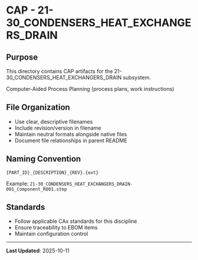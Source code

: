 # CAP - 21-30_CONDENSERS_HEAT_EXCHANGERS_DRAIN

## Purpose

This directory contains CAP artifacts for the 21-30_CONDENSERS_HEAT_EXCHANGERS_DRAIN subsystem.

Computer-Aided Process Planning (process plans, work instructions)

## File Organization

- Use clear, descriptive filenames
- Include revision/version in filename
- Maintain neutral formats alongside native files
- Document file relationships in parent README

## Naming Convention

```
{PART_ID}_{DESCRIPTION}_{REV}.{ext}
```

Example: `21-30_CONDENSERS_HEAT_EXCHANGERS_DRAIN-001_Component_R001.step`

## Standards

- Follow applicable CAx standards for this discipline
- Ensure traceability to EBOM items
- Maintain configuration control

---

**Last Updated**: 2025-10-11
